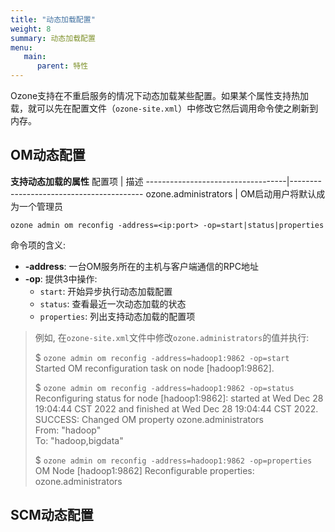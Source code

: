 ```yaml
---
title: "动态加载配置"
weight: 8
summary: 动态加载配置
menu:
   main:
      parent: 特性
---
```

<!---
  Licensed to the Apache Software Foundation (ASF) under one or more
  contributor license agreements.  See the NOTICE file distributed with
  this work for additional information regarding copyright ownership.
  The ASF licenses this file to You under the Apache License, Version 2.0
  (the "License"); you may not use this file except in compliance with
  the License.  You may obtain a copy of the License at

      http://www.apache.org/licenses/LICENSE-2.0

  Unless required by applicable law or agreed to in writing, software
  distributed under the License is distributed on an "AS IS" BASIS,
  WITHOUT WARRANTIES OR CONDITIONS OF ANY KIND, either express or implied.
  See the License for the specific language governing permissions and
  limitations under the License.
-->

Ozone支持在不重启服务的情况下动态加载某些配置。如果某个属性支持热加载，就可以先在配置文件（`ozone-site.xml`）中修改它然后调用命令使之刷新到内存。

## OM动态配置

**支持动态加载的属性**
配置项 | 描述
-----------------------------------|-----------------------------------------
ozone.administrators | OM启动用户将默认成为一个管理员

```shell
ozone admin om reconfig -address=<ip:port> -op=start|status|properties
```

命令项的含义:
- **-address**: 一台OM服务所在的主机与客户端通信的RPC地址
- **-op**: 提供3中操作:
    - `start`:      开始异步执行动态加载配置
    - `status`:     查看最近一次动态加载的状态
    - `properties`: 列出支持动态加载的配置项

>例如, 在`ozone-site.xml`文件中修改`ozone.administrators`的值并执行:
>
> $ `ozone admin om reconfig -address=hadoop1:9862 -op=start`<br>
Started OM reconfiguration task on node [hadoop1:9862].
>
>$ `ozone admin om reconfig -address=hadoop1:9862 -op=status`<br>
Reconfiguring status for node [hadoop1:9862]: started at Wed Dec 28 19:04:44 CST 2022 and finished at Wed Dec 28 19:04:44 CST 2022.<br>
SUCCESS: Changed OM property ozone.administrators<br>
From: "hadoop"<br>
To: "hadoop,bigdata"
>
> $ `ozone admin om reconfig -address=hadoop1:9862 -op=properties`<br>
OM Node [hadoop1:9862] Reconfigurable properties:<br>
ozone.administrators

## SCM动态配置

